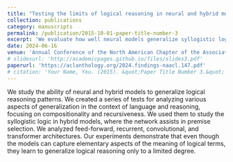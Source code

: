 ```yaml
---
title: "Testing the limits of logical reasoning in neural and hybrid models"
collection: publications
category: manuscripts
permalink: /publication/2015-10-01-paper-title-number-3
excerpt: 'We evaluate how well neural models generalize syllogistic logical reasoning, using custom tests focused on compositionality and recursion.'
date: 2024-06-16
venue: 'Annual Conference of the North American Chapter of the Association for Computational Linguistics'
# slidesurl: 'http://academicpages.github.io/files/slides3.pdf'
paperurl: 'https://aclanthology.org/2024.findings-naacl.147.pdf'
# citation: 'Your Name, You. (2015). &quot;Paper Title Number 3.&quot; <i>Journal 1</i>. 1(3).'
---
```


We study the ability of neural and hybrid models to generalize logical reasoning patterns. We created a series of tests for analyzing various aspects of generalization in the context of language and reasoning, focusing on compositionality and recursiveness. We used them to study the syllogistic logic in hybrid models, where the network assists in premise selection. We analyzed feed-forward, recurrent, convolutional, and transformer architectures. Our experiments demonstrate that even though the models can capture elementary aspects of the meaning of logical terms, they learn to generalize logical reasoning only to a limited degree.
